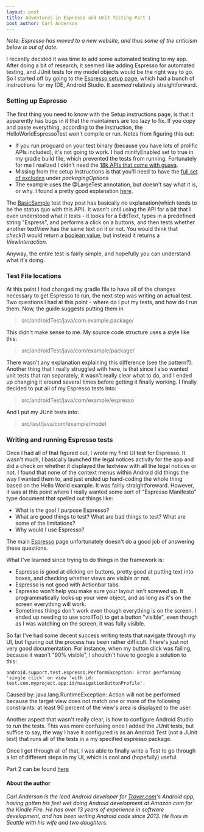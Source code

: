 ```yaml
---
layout: post
title: Adventures in Espresso and Unit Testing Part 1
post_author: Carl Anderson
---
```


*Note: Espresso has moved to a new website, and thus some of the criticism below is out of date.*

I recently decided it was time to add some automated testing to my app. After doing a bit of research, it seemed like adding Espresso for automated testing, and JUnit tests for my model objects would be the right way to go. So I started off by going to the [Espresso setup page](https://google.github.io/android-testing-support-library/), which had a bunch of instructions for my IDE, Android Studio. It *seemed* relatively straightforward.

### Setting up Espresso

The first thing you need to know with the Setup instructions page, is that it apparently has bugs in it that the maintainers are too lazy to fix. If you copy and paste everything, according to the instruction, the HelloWorldEspressoTest won't compile or run. Notes from figuring this out:

* If you run proguard on your test binary (because you have lots of prolific APIs included), it's not going to work. I had minifyEnabled set to true in my gradle build file, which prevented the tests from running. Fortunately for me I realized I didn't need the [18k APIs that come with guava](http://jakewharton.com/play-services-is-a-monolith/).
* Missing from the setup instructions is that you'll need to have the [full set of excludes](https://code.google.com/p/android/issues/detail?id=195331&can=1&q=label%3AComponent-Test-Support-Libraries%20packagingOptions&colspec=ID%20Type%20Status%20Owner%20Summary%20Stars) under *packagingOptions*
* The example uses the @LargeTest annotation, but doesn't say what it is, or why. I found a pretty good explanation [here](http://googletesting.blogspot.com/2010/12/test-sizes.html).

The [BasicSample](https://github.com/googlesamples/android-testing/tree/master/ui/espresso/BasicSample) test they post has basically no explanation(which tends to be the status quo with this API). It wasn't until using the API for a bit that I even understood what it tests - it looks for a EditText, types in a predefined string "Espress", and performs a click on a buttons, and then tests whether another textView has the same text on it or not. You would think that *check()* would return a [boolean value](http://stackoverflow.com/questions/20807131/espresso-return-boolean-if-view-exists), but instead it returns a *ViewInteraction*.

Anyway, the entire test is fairly simple, and hopefully you can understand what it's doing.

### Test File locations

At this point I had changed my gradle file to have all of the changes necessary to get Espresso to run, the next step was writing an actual test. Two questions I had at this point - where do I put my tests, and how do I run them. Now, the guide suggests putting them in

> src/androidTest/java/com.example.package/

This didn't make sense to me. My source code structure uses a style like this:

> src/androidTest/java/com/example/package/

There wasn't any explanation explaining this difference (see the pattern?). Another thing that I really struggled with here, is that since I also wanted unit tests that ran separately, it wasn't really clear what to do, and I ended up changing it around several times before getting it finally working. I finally decided to put all of my Espresso tests into:

> src/androidTest/java/com/example/espresso

And I put my JUnit tests into:

> src/test/java/com/example/model

### Writing and running Espresso tests

Once I had all of that figured out, I wrote my first UI test for Espresso. It wasn't much, I basically launched the legal notices activity for the app and did a check on whether it displayed the textview with all the legal notices or not. I found that none of the context menus within Android did things the way I wanted them to, and just ended up hand-coding the whole thing based on the Hello World example. It was fairly straightforeward. However, it was at this point where I really wanted some sort of "Espresso Manifesto" type document that spelled out things like:

* What is the goal / purpose Espresso?
* What are good things to test? What are bad things to test? What are some of the limitations?
* Why would I use Espresso?

The main [Espresso](https://google.github.io/android-testing-support-library/docs/espresso/index.html) page unfortunately doesn't do a good job of answering these questions.

What I've learned since trying to do things in the framework is:

* Espresso is good at clicking on buttons, pretty good at putting text into boxes, and checking whether views are visible or not.
* Espresso is not good with Actionbar tabs.
* Espresso won't help you make sure your layout isn't screwed up. It programmatically looks up your view object, and as long as it's on the screen everything will work.
* Sometimes things don't work even though everything is on the screen. I ended up needing to use scrollTo() to get a button "visible", even though as I was watching on the screen, it was fully visible.

So far I've had some decent success writing tests that navigate through my UI, but figuring out the process has been rather difficult. There's just not very good documentation. For instance, when my button click was failing, because it wasn't "90% visible", I shouldn't have to google a solution to this:

    android.support.test.espresso.PerformException: Error performing 'single click' on view 'with id: test.com.myproject.app:id/navigationButtonProfile'.
Caused by: java.lang.RuntimeException: Action will not be performed because the target view does not match one or more of the following constraints:
at least 90 percent of the view's area is displayed to the user.

Another aspect that wasn't really clear, is how to configure Android Studio to *run* the tests. This was more confusing once I added the JUnit tests, but suffice to say, the way I have it configured is as an Android Test (not a JUnit test) that runs all of the tests in a my specified espresso package.

Once I got through all of that, I was able to finally write a Test to go through a lot of different steps in my UI, which is cool and (hopefully) useful.

Part 2 can be found [here](http://room-15.github.io/blog/2015/03/19/adventures-in-espresso-p2/)

#### About the author

*Carl Anderson is the lead Android developer for [Trover.com](http://trover.com)'s Android app, having gotten his feet wet doing Android development at Amazon.com for the Kindle Fire. He has over 13 years of experience in software development, and has been writing Android code since 2013. He lives in Seattle with his wife and two daughters.*
